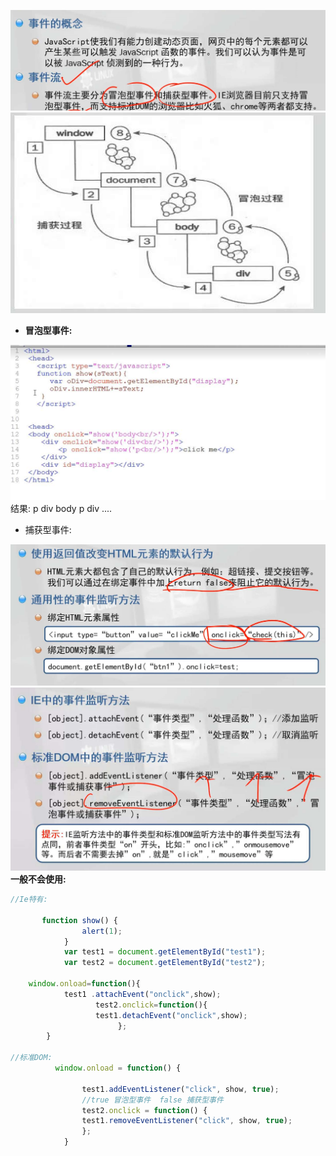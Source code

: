 ![](/assets/s1.png)![](/assets/s2.png)

* **冒泡型事件:**

![](/assets/s9.png)结果:  p  div body p div ....

* 捕获型事件:



![](/assets/s4.png)![](/assets/s5.png)**一般不会使用:**

```js
//Ie特有:

       function show() {
                alert(1);
            }
            var test1 = document.getElementById("test1");
            var test2 = document.getElementById("test2");

    window.onload=function(){
            test1 .attachEvent("onclick",show);
                   test2.onclick=function(){
                   test1.detachEvent("onclick",show);    
                        };
        }

//标准DOM:
          window.onload = function() {

                test1.addEventListener("click", show, true);
                //true 冒泡型事件  false 捕获型事件
                test2.onclick = function() {
                test1.removeEventListener("click", show, true);
                };
            }
```



